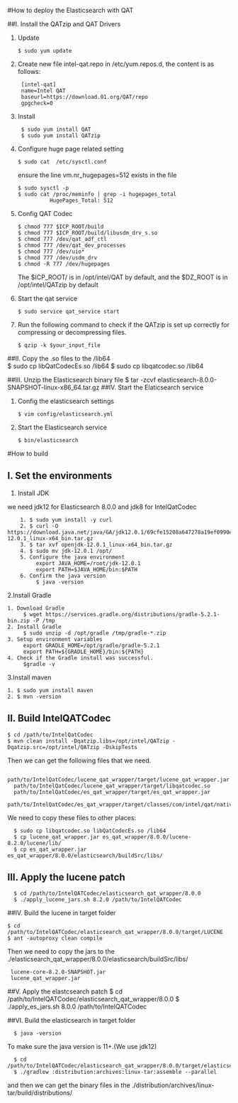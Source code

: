 #How to deploy the Elasticsearch with QAT
  
##I. Install the QATzip and QAT Drivers

1. Update 
       
       $ sudo yum update
   
2. Create new file intel-qat.repo  in  /etc/yum.repos.d, the content is as follows: 
    
        [intel-qat]
        name=Intel QAT
        baseurl=https://download.01.org/QAT/repo
        gpgcheck=0
3. Install
   
        $ sudo yum install QAT
        $ sudo yum install QATzip
        
4. Configure huge page related setting

       $ sudo cat  /etc/sysctl.conf    
      ensure the line vm.nr_hugepages=512 exists in the file  	      
       
       $ sudo sysctl -p
       $ sudo cat /proc/meminfo | grep -i hugepages_total
                 HugePages_Total: 512 
  
5. Config QAT Codec
     
       $ chmod 777 $ICP_ROOT/build
       $ chmod 777 $ICP_ROOT/build/libusdm_drv_s.so 
       $ chmod 777 /dev/qat_adf_ctl
       $ chmod 777 /dev/qat_dev_processes
       $ chmod 777 /dev/uio*
       $ chmod 777 /dev/usdm_drv
       $ chmod -R 777 /dev/hugepages
 
     The $ICP_ROOT/  is in  /opt/intel/QAT by default, and the $DZ_ROOT is in
/opt/intel/QATzip  by default
6. Start the qat service 
      
       $ sudo service qat_service start 
7. Run the following command to check if the QATzip is set up correctly for compressing or decompressing files.
      
       $ qzip -k $your_input_file
##II. Copy the .so files to the /lib64   
       $ sudo cp libQatCodecEs.so /lib64
       $ sudo cp libqatcodec.so /lib64 
       
##III. Unzip the Elasticsearch binary file
        $ tar -zcvf elasticsearch-8.0.0-SNAPSHOT-linux-x86_64.tar.gz
##IV. Start the Elaticsearch service
1. Config the elasticsearch settings
       
       $ vim config/elasticsearch.yml
2. Start the Elasticsearch service
      
       $ bin/elasticsearch

#How to build 
## I. Set the environments
1. Install JDK

we need jdk12 for Elasticsearch 8.0.0 and jdk8 for IntelQatCodec
        
        1. $ sudo yum install -y curl
        2. $ curl -O https://download.java.net/java/GA/jdk12.0.1/69cfe15208a647278a19ef0990eea691/12/GPL/openjdk-12.0.1_linux-x64_bin.tar.gz  
        3. $ tar xvf openjdk-12.0.1_linux-x64_bin.tar.gz
        4. $ sudo mv jdk-12.0.1 /opt/
        5. Configure the java environment
	         export JAVA_HOME=/root/jdk-12.0.1
             export PATH=$JAVA_HOME/bin:$PATH
        6. Confirm the java version
   	         $ java -version

2.Install Gradle
          
    1. Download Gradle
         $ wget https://services.gradle.org/distributions/gradle-5.2.1-bin.zip -P /tmp
    2. Install Gradle
         $ sudo unzip -d /opt/gradle /tmp/gradle-*.zip
    3. Setup environment variables
         export GRADLE_HOME=/opt/gradle/gradle-5.2.1
         export PATH=${GRADLE_HOME}/bin:${PATH}
    4. Check if the Gradle install was successful.
         $gradle -v
3.Install maven
     
    1. $ sudo yum install maven
    2. $ mvn -version
 
## II. Build IntelQATCodec
    
    $ cd /path/to/IntelQatCodec
    $ mvn clean install -Dqatzip.libs=/opt/intel/QATzip -Dqatzip.src=/opt/intel/QATzip -DskipTests
 Then we can get the following files that we need.
     
      path/to/IntelQatCodec/lucene_qat_wrapper/target/lucene_qat_wrapper.jar 
      path/to/IntelQatCodec/lucene_qat_wrapper/target/libqatcodec.so
      path/to/IntelQatCodec/es_qat_wrapper/target/es_qat_wrapper.jar
      path/to/IntelQatCodec/es_qat_wrapper/target/classes/com/intel/qat/native/lib/Linux/amd64/libQatCodecEs.so
 
 We need to copy these files to other places:
      
      $ sudo cp libqatcodec.so libQatCodecEs.so /lib64
      $ cp lucene_qat_wrapper.jar es_qat_wrapper/8.0.0/lucene-8.2.0/lucene/lib/
      $ cp es_qat_wrapper.jar es_qat_wrapper/8.0.0/elasticsearch/buildSrc/libs/

## III. Apply the lucene patch     

      $ cd /path/to/IntelQATCodec/elasticsearch_qat_wrapper/8.0.0
      $ ./apply_lucene_jars.sh 8.2.0 /path/to/IntelQATCodec

##IV. Build the lucene in target folder

    $ cd /path/to/IntelQATCodec/elasticsearch_qat_wrapper/8.0.0/target/LUCENE
    $ ant -autoproxy clean compile 
Then we need to copy the jars to the ./elasticsearch_qat_wrapper/8.0.0/elasticsearch/buildSrc/libs/
 
     lucene-core-8.2.0-SNAPSHOT.jar
     lucene_qat_wrapper.jar
##V. Apply the elastcsearch patch
      $ cd /path/to/IntelQATCodec/elasticsearch_qat_wrapper/8.0.0
      $ ./apply_es_jars.sh 8.0.0 /path/to/IntelQATCodec

##VI. Build the  elasticsearch in target folder
      
      $ java -version
To make sure the java version is 11+.(We use jdk12)

      $ cd /path/to/IntelQATCodec/elasticsearch_qat_wrapper/8.0.0/target/elasticsearch
      $ ./gradlew :distribution:archives:linux-tar:assemble --parallel
and then we can get the binary files in the ./distribution/archives/linux-tar/build/distributions/
